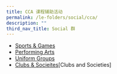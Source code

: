 ```yaml
---
title: CCA 课程辅助活动
permalink: /le-folders/social/cca/
description: ""
third_nav_title: Social 群
---
```

* [Sports & Games](https://cms.isomer.gov.sg/sites/moe-poiching/folders/le-folders/subfolders/Social%20%E7%BE%A4/editPage/Sports%20%26%20Games.md)
* [Performing Arts](https://cms.isomer.gov.sg/sites/moe-poiching/folders/le-folders/subfolders/Social%20%E7%BE%A4/editPage/Performing%20Arts.md)
* [Uniform Groups](https://cms.isomer.gov.sg/sites/moe-poiching/folders/le-folders/subfolders/Social%20%E7%BE%A4/editPage/Uniform%20Groups.md)
* [Clubs & Socieites](https://poiching.moe.edu.sg/example-page/)[Clubs and Societies]